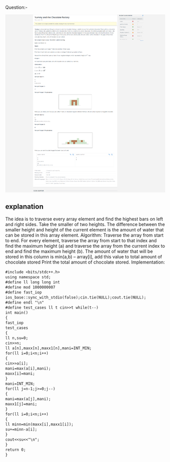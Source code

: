 Question:-

![Question](https://raw.githubusercontent.com/oscvizag/Coding-Contest-Editorials/master/cOdeSpeC/Yummy%20and%20the%20Chocolate%20Factory/yummy%20and%20the%20chocolate%20factory.png)



## explanation


The idea is to traverse every array element and find the highest bars on left and right sides. Take the smaller of two heights. The difference between the smaller height and height of the current element is the amount of water that can be stored in this array element.
Algorithm:
Traverse the array from start to end.
For every element, traverse the array from start to that index and find the maximum height (a) and traverse the array from the current index to end and find the maximum height (b).
The amount of water that will be stored in this column is min(a,b) – array[i], add this value to total amount of chocolate stored
Print the total amount of chocolate stored.
Implementation:

```
#include <bits/stdc++.h>
using namespace std;
#define ll long long int
#define mod 1000000007
#define fast_iop ios_base::sync_with_stdio(false);cin.tie(NULL);cout.tie(NULL);
#define endl "\n"
#define test_cases ll t cin>>t while(t--)
int main()
{
fast_iop
test_cases
{
ll n,su=0;
cin>>n;
ll a[n],maxx[n],maxx1[n],mani=INT_MIN;
for(ll i=0;i<n;i++)
{
cin>>a[i];
mani=max(a[i],mani);
maxx[i]=mani;
}
mani=INT_MIN;
for(ll j=n-1;j>=0;j--)
{
mani=max(a[j],mani);
maxx1[j]=mani;
}
for(ll i=0;i<n;i++)
{
ll minn=min(maxx[i],maxx1[i]);
su+=minn-a[i];
}
cout<<su<<"\n";
}
return 0;
}

```
